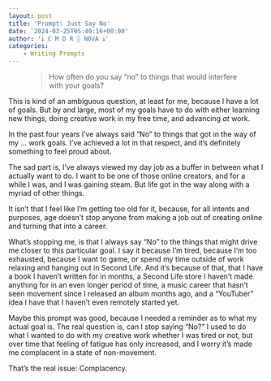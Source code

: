 ```yaml
---
layout: post
title: 'Prompt: Just Say No'
date: '2024-03-25T05:40:16+00:00'
author: '𐕣 C M D R ░ NOVA 𐕣'
categories:
    - Writing Prompts
---
```


<!-- wp:pullquote -->
<figure class="wp-block-pullquote"><blockquote><p>How often do you say “no” to things that would interfere with your goals?</p></blockquote></figure>
<!-- /wp:pullquote -->

<!-- wp:paragraph -->
<p>This is kind of an ambiguous question, at least for me, because I have a lot of goals. But by and large, most of my goals have to do with either learning new things, doing creative work in my free time, and advancing <em>at</em> work.</p>
<!-- /wp:paragraph -->

<!-- wp:paragraph -->
<p>In the past four years I’ve always said “No” to things that got in the way of my … work goals. I’ve achieved a lot in that respect, and it’s definitely something to feel proud about.</p>
<!-- /wp:paragraph -->

<!-- wp:paragraph -->
<p>The sad part is, I’ve always viewed my day job as a buffer in between what I actually want to do. I want to be one of those online creators, and for a while I was, and I was gaining steam. But life got in the way along with a myriad of other things.</p>
<!-- /wp:paragraph -->

<!-- wp:paragraph -->
<p>It isn’t that I feel like I’m getting too old for it, because, for all intents and purposes, age doesn’t stop anyone from making a job out of creating online and turning that into a career.</p>
<!-- /wp:paragraph -->

<!-- wp:paragraph -->
<p>What’s stopping me, is that I always say “No” to the things that might drive me closer to this particular goal. I say it because I’m tired, because I’m too exhausted, because I want to game, or spend my time outside of work relaxing and hanging out in Second Life. And it’s because of that, that I have a book I haven’t written for in months, a Second Life store I haven’t made anything for in an even longer period of time, a music career that hasn’t seen movement since I released an album months ago, and a “YouTuber” idea I have that I haven’t even remotely started yet. </p>
<!-- /wp:paragraph -->

<!-- wp:paragraph -->
<p>Maybe this prompt was good, because I needed a reminder as to what my actual goal is. The real question is, can I stop saying “No?” I used to do what I wanted to do with my creative work whether I was tired or not, but over time that feeling of fatigue has only increased, and I worry it’s made me complacent in a state of non-movement.</p>
<!-- /wp:paragraph -->

<!-- wp:paragraph -->
<p>That’s the real issue: Complacency. </p>
<!-- /wp:paragraph -->